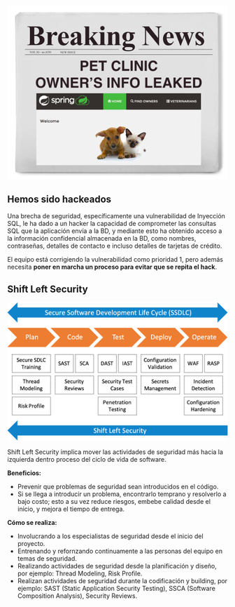 ![Leaked](./assets/breaking-news.png)

## Hemos sido hackeados

Una brecha de seguridad, específicamente una vulnerabilidad de Inyección SQL, le ha dado a un hacker la capacidad de comprometer las consultas SQL que la aplicación envía a la BD, y mediante esto ha obtenido acceso a la información confidencial almacenada en la BD, como nombres, contraseñas, detalles de contacto e incluso detalles de tarjetas de crédito.

El equipo está corrigiendo la vulnerabilidad como prioridad 1, pero además necesita **poner en marcha un proceso para evitar que se repita el hack**.

## Shift Left Security

![Shift Left Security](./assets/shift-left-security.png)

Shift Left Security implica mover las actividades de seguridad más hacia la izquierda dentro proceso del ciclo de vida de software.

**Beneficios:**
- Prevenir que problemas de seguridad sean introducidos en el código.
- Si se llega a introducir un problema, encontrarlo temprano y resolverlo a bajo costo; esto a su vez reduce riesgos, embebe calidad desde el inicio, y mejora el tiempo de entrega.

**Cómo se realiza:**
- Involucrando a los especialistas de seguridad desde el inicio del proyecto.
- Entrenando y refornzando continuamente a las personas del equipo en temas de seguridad.
- Realizando actividades de seguridad desde la planificación y diseño, por ejemplo: Thread Modeling, Risk Profile.
- Realizan actividades de seguridad durante la codificación y building, por ejemplo: SAST (Static Application Security Testing), SSCA (Software Composition Analysis), Security Reviews.

